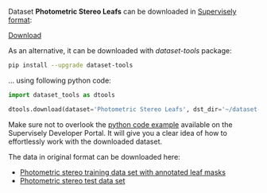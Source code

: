 Dataset **Photometric Stereo Leafs** can be downloaded in [Supervisely format](https://developer.supervisely.com/api-references/supervisely-annotation-json-format):

 [Download](https://assets.supervisely.com/supervisely-supervisely-assets-public/teams_storage/G/d/Fx/8jjbpsmD5FJYX5cI6Nx504lc4lKu0oMmdauwOEVicfJXOIQcTBdCXuuz1qljUB0hmFu654o7HL3mqerSm1967z5sCtWkZZPJxFjPxq7b1zBT2Rz7tpuDgmUj1LXY.tar)

As an alternative, it can be downloaded with *dataset-tools* package:
``` bash
pip install --upgrade dataset-tools
```

... using following python code:
``` python
import dataset_tools as dtools

dtools.download(dataset='Photometric Stereo Leafs', dst_dir='~/dataset-ninja/')
```
Make sure not to overlook the [python code example](https://developer.supervisely.com/getting-started/python-sdk-tutorials/iterate-over-a-local-project) available on the Supervisely Developer Portal. It will give you a clear idea of how to effortlessly work with the downloaded dataset.

The data in original format can be downloaded here:

- [Photometric stereo training data set with annotated leaf masks](https://datashare.ed.ac.uk/download/DS_10283_3280.zip)
- [Photometric stereo test data set](https://datashare.ed.ac.uk/download/DS_10283_3279.zip)
